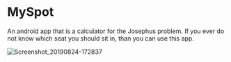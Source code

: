 # MySpot
An android app that is a calculator for the Josephus problem.
If you ever do not know which seat you should sit in, than you can use this app.

![Screenshot_20190824-172837](https://user-images.githubusercontent.com/11774190/63642908-d4d99700-c694-11e9-867f-6932f13b4653.png)
